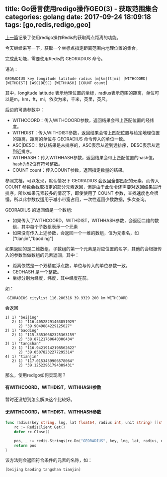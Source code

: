 title: Go语言使用redigo操作GEO(3) - 获取范围集合
categories: golang
date: 2017-09-24 18:09:18
tags:  [go,redis,redigo,geo]
---

[上一篇](/2017/09/17/redis-geo-with-redigo-in-golang-part-2.html)记录了使用redigo操作Redis的获取两点距离的功能。

今天继续来写一下，获取一个坐标点指定距离范围内地理位置的集合。

完成此功能，需要使用Redis的 GEORADIUS 命令。

语法：

```shell
GEORADIUS key longitude latitude radius [m|km|ft|mi] [WITHCOORD] [WITHDIST] [ASC|DESC] [WITHHASH] [COUNT count]
```

其中，longitude latitude 表示地理位置的坐标，radius表示范围的距离，单位可以是m，km，ft，mi，依次为米，千米，英里，英尺。

后边的可选参数中：

- WITHCOORD：传入WITHCOORD参数，返回结果会带上匹配位置的经纬度。
- WITHDIST：传入WITHDIST参数，返回结果会带上匹配位置与给定地理位置的距离，距离的单位与 GEORADIUS 命令传入的单位一致。
- ASC|DESC：默认结果是未排序的，ASC表示从近到远排序，DESC表示从远到近排序。
- WITHHASH：传入WITHHASH参数，返回结果会带上匹配位置的hash值。hash为52位有符号整数。
- COUNT count：传入COUNT参数，返回指定数量的结果。

参照文档，可以发现，默认情况下 GEORADIUS 会返回全部匹配的元素，而传入 COUNT 参数会截取指定的部分元素返回，但是由于此命令还需要对返回结果进行排序，所以如果元素较多的情况下，即使使用了 COUNT 参数，查找速度也会很慢。所以此参数仅适用于减小带宽占用，一次性返回少数数据，多次查询。

GEORADIUS 的返回值是一个数组:

- 如果传入了WITHCOORD，WITHDIST，WITHHASH参数，会返回二维的数组，其中每个子数组表示一个元素
- 如果没有传入上述参数，会返回一个一维的数组，值为元素名，如["tianjin","baoding"]

如果返回的是二维数组，子数组的第一个元素是对应位置的名字，其他的会根据传入的参数当做数组的元素返回，其中：

- 距离依然是一个双精度浮点数，单位与传入的单位参数一致。
- GEOHASH 是一个整数。
- 坐标分别为经度，纬度，其中经度在前。

如：

```shell
 GEORADIUS citylist 116.280316 39.9329 200 km WITHCOORD
```
会返回

```shell
1) 1) "beijing"
   2) 1) "116.40528291463851929"
      2) "39.9049884229125027"
2) 1) "baoding"
   2) 1) "115.33530682325363159"
      2) "38.87121760640306434"
3) 1) "tangshan"
   2) 1) "116.94219142198562622"
      2) "39.05078232277295314"
4) 1) "tianjin"
   2) 1) "117.0153459906578064"
      2) "39.12522961794389431"
```

那么，使用redigo如何实现呢？

#### 有WITHCOORD，WITHDIST，WITHHASH参数

暂时还没想到怎么解决这个比较好。

#### 无WITHCOORD，WITHDIST，WITHHASH参数

```Go
func radius(key string, lng, lat float64, radius int, unit string) []string {
	rc := RedisClient.Get()
	defer rc.Close()

	pos, _ := redis.Strings(rc.Do("GEORADIUS", key, lng, lat, radius, unit))
	return pos
}

```

该方法则会返回符合条件的元素的名称，如：
```shell
[beijing baoding tangshan tianjin]
```

